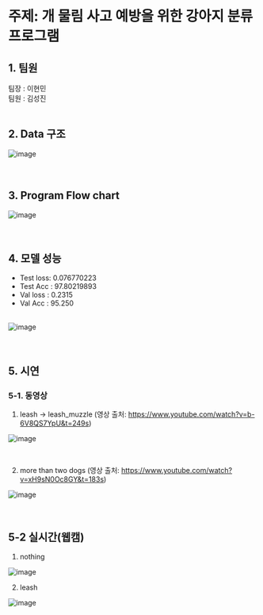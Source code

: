 # 주제: 개 물림 사고 예방을 위한 강아지 분류 프로그램 <br>

## 1. 팀원
  팀장 : 이현민 <br>
  팀원 : 김성진 <br> <br>
  

## 2. Data 구조
![image](https://user-images.githubusercontent.com/67961082/183932830-746f0c9c-9c65-4f06-b9cd-1a419e3fb063.png)
<br>
<br>
<br>

## 3. Program Flow chart
![image](https://user-images.githubusercontent.com/67961082/183933332-acd9efc1-8bb4-4a17-a206-3cc427e24526.png)
<br>
<br>
<br>

## 4. 모델 성능

- Test loss: 0.076770223 <br>
- Test Acc : 97.80219893 <br>
- Val loss : 0.2315 <br>
- Val Acc  : 95.250 <br> <br>

![image](https://user-images.githubusercontent.com/67961082/183933423-e20361b5-e249-4f4a-affa-1c8c588eaf22.png)
<br>
<br>
<br>

## 5. 시연

### 5-1. 동영상<br>
1. leash -> leash_muzzle (영상 출처: https://www.youtube.com/watch?v=b-6V8QS7YpU&t=249s) <br> 

![image](https://user-images.githubusercontent.com/67961082/183940023-fd7bcb36-478d-407e-bf97-d0a5f5a79c1d.png)

<br>

2. more than two dogs (영상 출처: https://www.youtube.com/watch?v=xH9sN0Oc8GY&t=183s) <br> 

![image](https://user-images.githubusercontent.com/67961082/183940300-00375c16-7a60-4b0e-81fe-50f087111fad.png)

<br>

## 5-2 실시간(웹캠) <br>

1. nothing <br>

![image](https://user-images.githubusercontent.com/67961082/183941640-2e8c0616-9eb5-4eb7-a6f1-b151e39660f3.png)

2. leash <br>

![image](https://user-images.githubusercontent.com/67961082/183941975-05187f4d-7942-43c4-b8b3-af0c973fab60.png)


